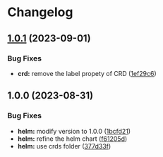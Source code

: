 # Changelog

## [1.0.1](https://github.com/grasse-oss/cron-set-controller/compare/helm/cron-set-controller-v1.0.0...helm/cron-set-controller-v1.0.1) (2023-09-01)


### Bug Fixes

* **crd:** remove the label propety of CRD ([1ef29c6](https://github.com/grasse-oss/cron-set-controller/commit/1ef29c629169fe12ad3deb288fcf0a724ba900c0))

## 1.0.0 (2023-08-31)


### Bug Fixes

* **helm:** modify version to 1.0.0 ([1bcfd21](https://github.com/grasse-oss/cron-set-controller/commit/1bcfd2129dcf8932a3fbe83df28d5c121fb9cecf))
* **helm:** refine the helm chart ([f61205d](https://github.com/grasse-oss/cron-set-controller/commit/f61205d429f2ccc86a152ffce04cc912a2803b34))
* **helm:** use crds folder ([377d33f](https://github.com/grasse-oss/cron-set-controller/commit/377d33fb3bc61ab46b0a616b61e58e6cb7546c3d))

